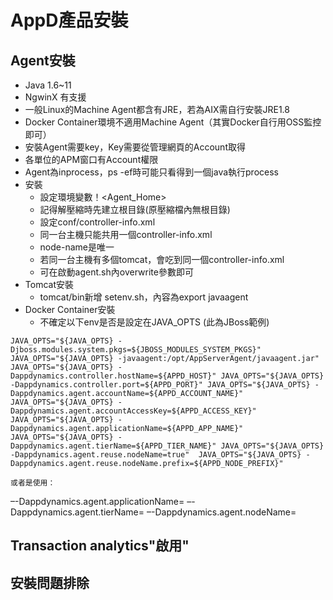 # AppD產品安裝

## Agent安裝 
- Java 1.6~11
- NgwinX 有支援
- 一般Linux的Machine Agent都含有JRE，若為AIX需自行安裝JRE1.8
- Docker Container環境不適用Machine Agent（其實Docker自行用OSS監控即可）
- 安裝Agent需要key，Key需要從管理網頁的Account取得
- 各單位的APM窗口有Account權限
- Agent為inprocess，ps -ef時可能只看得到一個java執行process
- 安裝
	- 設定環境變數！<Agent_Home>
	- 記得解壓縮時先建立根目錄(原壓縮檔內無根目錄)
	- 設定conf/controller-info.xml
	- 同一台主機只能共用一個controller-info.xml
	- node-name是唯一
	- 若同一台主機有多個tomcat，會吃到同一個controller-info.xml
	- 可在啟動agent.sh內overwrite參數即可
- Tomcat安裝
	- tomcat/bin新增 setenv.sh，內容為export javaagent
- Docker Container安裝
	- 不確定以下env是否是設定在JAVA_OPTS (此為JBoss範例)  
	
`
JAVA_OPTS="${JAVA_OPTS} -Djboss.modules.system.pkgs=${JBOSS_MODULES_SYSTEM_PKGS}" 
JAVA_OPTS="${JAVA_OPTS} -javaagent:/opt/AppServerAgent/javaagent.jar" JAVA_OPTS="${JAVA_OPTS} -Dappdynamics.controller.hostName=${APPD_HOST}" JAVA_OPTS="${JAVA_OPTS} -Dappdynamics.controller.port=${APPD_PORT}" JAVA_OPTS="${JAVA_OPTS} -Dappdynamics.agent.accountName=${APPD_ACCOUNT_NAME}" 
JAVA_OPTS="${JAVA_OPTS} -Dappdynamics.agent.accountAccessKey=${APPD_ACCESS_KEY}" 
JAVA_OPTS="${JAVA_OPTS} -Dappdynamics.agent.applicationName=${APPD_APP_NAME}" 
JAVA_OPTS="${JAVA_OPTS} -Dappdynamics.agent.tierName=${APPD_TIER_NAME}" JAVA_OPTS="${JAVA_OPTS} -Dappdynamics.agent.reuse.nodeName=true"  JAVA_OPTS="${JAVA_OPTS} -Dappdynamics.agent.reuse.nodeName.prefix=${APPD_NODE_PREFIX}" 
` 

	或者是使用：

–-Dappdynamics.agent.applicationName= 
–-Dappdynamics.agent.tierName= 
–-Dappdynamics.agent.nodeName=


## Transaction analytics"啟用"

## 安裝問題排除
<!--stackedit_data:
eyJoaXN0b3J5IjpbMTA1NTU1NzAyNSwxNDQxNDkwNjQ2LC0zNj
c2NTE4ODJdfQ==
-->